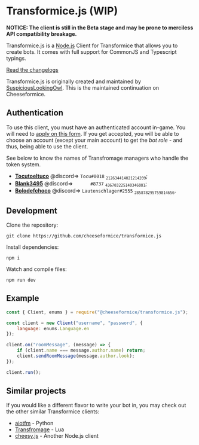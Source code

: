 # Transformice.js (WIP)

**NOTICE: The client is still in the Beta stage and may be prone to merciless API compatibility breakage.**

Transformice.js is a [Node.js](https://nodejs.org) Client for Transformice that allows you to create bots. It comes with full support for CommonJS and Typescript typings.

<!-- WIP -->
<!--[Read the docs](https://transformice-js.netlify.app/docs/)-->
[Read the changelogs](https://github.com/cheeseformice/transformice.js/blob/main/CHANGELOG.md)

Transformice.js is originally created and maintained by [SuspiciousLookingOwl](https://github.com/SuspiciousLookingOwl/transformice.js). This is the maintained continuation on Cheeseformice.

## Authentication

To use this client, you must have an authenticated account in-game. You will need to [apply on this form](https://forms.gle/N6Et1hLGQ9hmg95F6). If you get accepted, you will be able to choose an account (except your main account) to get the _bot role_ - and thus, being able to use the client.

See below to know the names of Transfromage managers who handle the token system.
- **[Tocutoeltuco](https://github.com/Tocutoeltuco)** @discord=> `Tocu#0018` <sub>`212634414021214209`</sub>;
- **[Blank3495](https://github.com/Blank3495)** @discord=> `󠂪󠂪 󠂪󠂪 󠂪󠂪󠂪󠂪 󠂪󠂪 󠂪󠂪󠂪󠂪 󠂪󠂪 󠂪󠂪#8737` <sub>`436703225140346881`</sub>;
- **[Bolodefchoco](https://github.com/Lautenschlager-id)** @discord=> `Lautenschlager#2555` <sub>`285878295759814656`</sub>.

## Development

Clone the repository:

```
git clone https://github.com/cheeseformice/transformice.js
```

Install dependencies:

```
npm i
```

Watch and compile files:

```
npm run dev
```

## Example

```js
const { Client, enums } = require("@cheeseformice/transformice.js");

const client = new Client("username", "password", {
	language: enums.Language.en
});

client.on("roomMessage", (message) => {
	if (client.name === message.author.name) return;
	client.sendRoomMessage(message.author.look);
});

client.run();
```

## Similar projects

If you would like a different flavor to write your bot in, you may check out the other similar Transformice clients:

* [aiotfm](https://github.com/Athesdrake/aiotfm) - Python
* [Transfromage](https://github.com/Lautenschlager-id/Transfromage) - Lua
* [cheesy.js](https://github.com/Turkitutu/cheesy.js) - Another Node.js client
